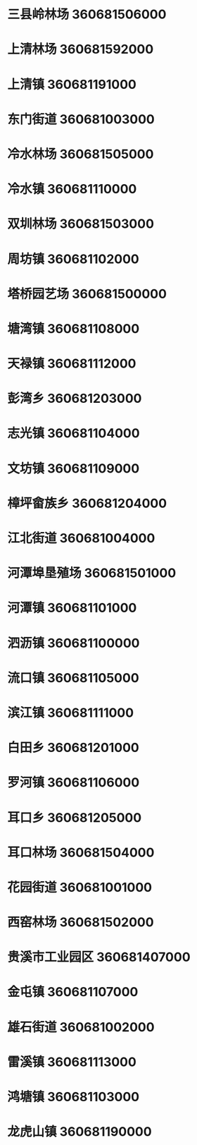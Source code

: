 # 三县岭林场 360681506000
# 上清林场 360681592000
# 上清镇 360681191000
# 东门街道 360681003000
# 冷水林场 360681505000
# 冷水镇 360681110000
# 双圳林场 360681503000
# 周坊镇 360681102000
# 塔桥园艺场 360681500000
# 塘湾镇 360681108000
# 天禄镇 360681112000
# 彭湾乡 360681203000
# 志光镇 360681104000
# 文坊镇 360681109000
# 樟坪畲族乡 360681204000
# 江北街道 360681004000
# 河潭埠垦殖场 360681501000
# 河潭镇 360681101000
# 泗沥镇 360681100000
# 流口镇 360681105000
# 滨江镇 360681111000
# 白田乡 360681201000
# 罗河镇 360681106000
# 耳口乡 360681205000
# 耳口林场 360681504000
# 花园街道 360681001000
# 西窑林场 360681502000
# 贵溪市工业园区 360681407000
# 金屯镇 360681107000
# 雄石街道 360681002000
# 雷溪镇 360681113000
# 鸿塘镇 360681103000
# 龙虎山镇 360681190000
